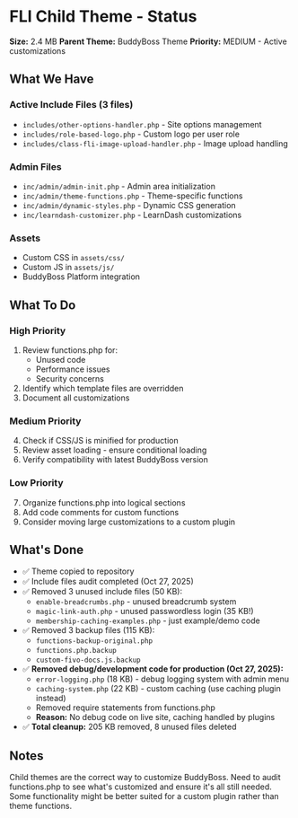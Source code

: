 # FLI Child Theme - Status

**Size:** 2.4 MB
**Parent Theme:** BuddyBoss Theme
**Priority:** MEDIUM - Active customizations

## What We Have

### Active Include Files (3 files)
- `includes/other-options-handler.php` - Site options management
- `includes/role-based-logo.php` - Custom logo per user role
- `includes/class-fli-image-upload-handler.php` - Image upload handling

### Admin Files
- `inc/admin/admin-init.php` - Admin area initialization
- `inc/admin/theme-functions.php` - Theme-specific functions
- `inc/admin/dynamic-styles.php` - Dynamic CSS generation
- `inc/learndash-customizer.php` - LearnDash customizations

### Assets
- Custom CSS in `assets/css/`
- Custom JS in `assets/js/`
- BuddyBoss Platform integration

## What To Do

### High Priority
1. Review functions.php for:
   - Unused code
   - Performance issues
   - Security concerns
2. Identify which template files are overridden
3. Document all customizations

### Medium Priority
4. Check if CSS/JS is minified for production
5. Review asset loading - ensure conditional loading
6. Verify compatibility with latest BuddyBoss version

### Low Priority
7. Organize functions.php into logical sections
8. Add code comments for custom functions
9. Consider moving large customizations to a custom plugin

## What's Done

- ✅ Theme copied to repository
- ✅ Include files audit completed (Oct 27, 2025)
- ✅ Removed 3 unused include files (50 KB):
  - `enable-breadcrumbs.php` - unused breadcrumb system
  - `magic-link-auth.php` - unused passwordless login (35 KB!)
  - `membership-caching-examples.php` - just example/demo code
- ✅ Removed 3 backup files (115 KB):
  - `functions-backup-original.php`
  - `functions.php.backup`
  - `custom-fivo-docs.js.backup`
- ✅ **Removed debug/development code for production (Oct 27, 2025):**
  - `error-logging.php` (18 KB) - debug logging system with admin menu
  - `caching-system.php` (22 KB) - custom caching (use caching plugin instead)
  - Removed require statements from functions.php
  - **Reason:** No debug code on live site, caching handled by plugins
- ✅ **Total cleanup:** 205 KB removed, 8 unused files deleted

## Notes

Child themes are the correct way to customize BuddyBoss. Need to audit functions.php to see what's customized and ensure it's all still needed. Some functionality might be better suited for a custom plugin rather than theme functions.
